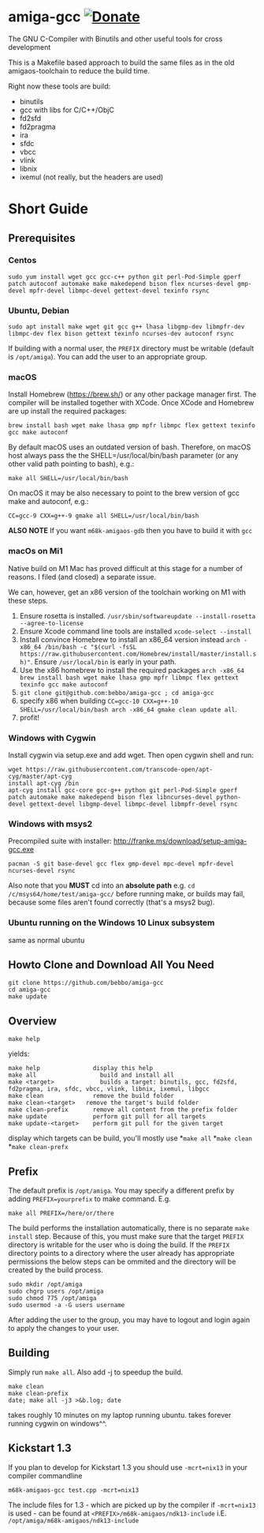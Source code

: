 # amiga-gcc       [![Donate](https://img.shields.io/badge/Donate-PayPal-green.svg)](https://www.paypal.com/cgi-bin/webscr?cmd=_s-xclick&hosted_button_id=YRRBRLCKDU3H6)
The GNU C-Compiler with Binutils and other useful tools for cross development

This is a Makefile based approach to build the same files as in the old amigaos-toolchain to reduce the build time.

Right now these tools are build:
* binutils
* gcc with libs for C/C++/ObjC
* fd2sfd
* fd2pragma
* ira
* sfdc
* vbcc
* vlink
* libnix
* ixemul (not really, but the headers are used)
# Short Guide
## Prerequisites
### Centos
`sudo yum install wget gcc gcc-c++ python git perl-Pod-Simple gperf patch autoconf automake make makedepend bison flex ncurses-devel gmp-devel mpfr-devel libmpc-devel gettext-devel texinfo rsync`

### Ubuntu, Debian
`sudo apt install make wget git gcc g++ lhasa libgmp-dev libmpfr-dev libmpc-dev flex bison gettext texinfo ncurses-dev autoconf rsync`

If building with a normal user, the `PREFIX` directory must be writable (default is `/opt/amiga`). You can add the user to an appropriate group. 

### macOS
Install Homebrew (https://brew.sh/) or any other package manager first. The compiler will be installed together with XCode. Once XCode and Homebrew are up install the required packages:

`brew install bash wget make lhasa gmp mpfr libmpc flex gettext texinfo gcc make autoconf`

By default macOS uses an outdated version of bash. Therefore, on macOS host always pass the the SHELL=/usr/local/bin/bash parameter (or any other valid path pointing to bash), e.g.:
```
make all SHELL=/usr/local/bin/bash
```
On macOS it may be also necessary to point to the brew version of gcc make and autoconf, e.g.:
```
CC=gcc-9 CXX=g++-9 gmake all SHELL=/usr/local/bin/bash
```

**ALSO NOTE** If you want `m68k-amigaos-gdb` then you have to build it with `gcc`

### macOs on Mi1

Native build on M1 Mac has proved difficult at this stage for a number of reasons. I filed (and closed) a separate issue. 

We can, however, get an x86 version of the toolchain working on M1 with these steps.

1. Ensure rosetta is installed. `/usr/sbin/softwareupdate --install-rosetta --agree-to-license`
2. Ensure Xcode command line tools are installed `xcode-select --install`
3. Install convince Homebrew to install an x86_64 version instead `arch -x86_64 /bin/bash -c "$(curl -fsSL https://raw.githubusercontent.com/Homebrew/install/master/install.sh)"`.  Ensure `/usr/local/bin` is early in your path.
4. Use the x86 homebrew to install the required packages `arch -x86_64 brew install bash wget make lhasa gmp mpfr libmpc flex gettext texinfo gcc make autoconf`
5. `git clone git@github.com:bebbo/amiga-gcc ; cd amiga-gcc`
6. specify x86 when building `CC=gcc-10 CXX=g++-10 SHELL=/usr/local/bin/bash arch -x86_64 gmake clean update all`. 
7. profit!

### Windows with Cygwin
Install cygwin via setup.exe and add wget. Then open cygwin shell and run:

```
wget https://raw.githubusercontent.com/transcode-open/apt-cyg/master/apt-cyg
install apt-cyg /bin
apt-cyg install gcc-core gcc-g++ python git perl-Pod-Simple gperf patch automake make makedepend bison flex libncurses-devel python-devel gettext-devel libgmp-devel libmpc-devel libmpfr-devel rsync
```

### Windows with msys2

Precompiled suite with installer: http://franke.ms/download/setup-amiga-gcc.exe

```
pacman -S git base-devel gcc flex gmp-devel mpc-devel mpfr-devel ncurses-devel rsync
```

Also note that you **MUST** cd into an **absolute path** e.g. `cd /c/msys64/home/test/amiga-gcc/` before running make, or builds may fail, because some files aren't found correctly (that's a msys2 bug).

### Ubuntu running on the Windows 10 Linux subsystem
same as normal ubuntu

## Howto Clone and Download All You Need
```
git clone https://github.com/bebbo/amiga-gcc
cd amiga-gcc
make update
```

## Overview
```
make help
```
yields:
```
make help 		        display this help
make all 		          build and install all
make <target>		      builds a target: binutils, gcc, fd2sfd, fd2pragma, ira, sfdc, vbcc, vlink, libnix, ixemul, libgcc
make clean		        remove the build folder
make clean-<target>	  remove the target's build folder
make clean-prefix	    remove all content from the prefix folder
make update		        perform git pull for all targets
make update-<target>	perform git pull for the given target
```
display which targets can be build, you'll mostly use
*`make all`
*`make clean`
*`make clean-prefx`
## Prefix
The default prefix is `/opt/amiga`. You may specify a different prefix by adding `PREFIX=yourprefix` to make command. E.g.
```
make all PREFIX=/here/or/there
```
The build performs the installation automatically, there is no separate `make install` step. Because of this, you must make sure that the target `PREFIX` directory is writable for the user who is doing the build.
If the `PREFIX` directory points to a directory where the user already has appropriate permissions the below steps can be ommited and the directory will be created by the build process.
```
sudo mkdir /opt/amiga
sudo chgrp users /opt/amiga
sudo chmod 775 /opt/amiga
sudo usermod -a -G users username
```
After adding the user to the group, you may have to logout and login again to apply the changes to your user.

## Building
Simply run `make all`. Also add -j to speedup the build.

```
make clean
make clean-prefix
date; make all -j3 >&b.log; date
```
takes roughly 10 minutes on my laptop running ubuntu. takes forever running cygwin on windows^^.

## Kickstart 1.3

If you plan to develop for Kickstart 1.3 you should use `-mcrt=nix13` in your compiler commandline

```
m68k-amigaos-gcc test.cpp -mcrt=nix13
```

The include files for 1.3 - which are picked up by the compiler if `-mcrt=nix13` is used - can be found at `<PREFIX>/m68k-amigaos/ndk13-include` i.E. `/opt/amiga/m68k-amigaos/ndk13-include`
